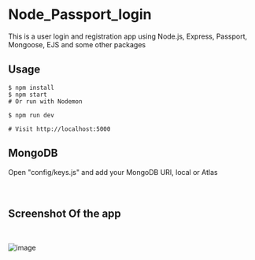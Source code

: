 # Node_Passport_login

This is a user login and registration app using Node.js, Express, Passport, Mongoose, EJS and some other packages

## Usage

```
$ npm install
$ npm start
# Or run with Nodemon

$ npm run dev

# Visit http://localhost:5000

```

## MongoDB

Open "config/keys.js" and add your MongoDB URI, local or Atlas
<br>
<br>
<br>


## Screenshot Of the app
<br>


![image](https://user-images.githubusercontent.com/53397527/180271613-bd014a7b-979c-42c6-8195-f5bf04776d81.png)


